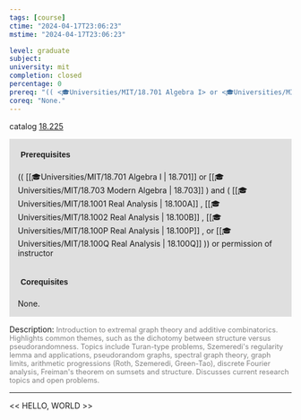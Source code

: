 ```yaml
---
tags: [course]
ctime: "2024-04-17T23:06:23"
mstime: "2024-04-17T23:06:23"

level: graduate
subject: 
university: mit
completion: closed
percentage: 0
prereq: "(( <🎓Universities/MIT/18.701 Algebra I> or <🎓Universities/MIT/18.703 Modern Algebra> ) and ( <🎓Universities/MIT/18.1001 Real Analysis> , <🎓Universities/MIT/18.1002 Real Analysis> , <🎓Universities/MIT/18.100P Real Analysis> , or <🎓Universities/MIT/18.100Q Real Analysis> )) or permission of instructor"
coreq: "None."
---
```


catalog [18.225](http://student.mit.edu/catalog/m18a.html#18.225)

<span style="display: block; padding: 15px; background-color: rgb(100, 100, 100, 0.2);"><font id="m_prereq1720_0" style="display: block; font-family: Arial, sans-serif; font-weight: bold; padding: 5px">Prerequisites</font><br><span id="prereq1720_0">(( [[🎓Universities/MIT/18.701 Algebra I | 18.701]] or [[🎓Universities/MIT/18.703 Modern Algebra | 18.703]] ) and ( [[🎓Universities/MIT/18.1001 Real Analysis | 18.100A]] , [[🎓Universities/MIT/18.1002 Real Analysis | 18.100B]] , [[🎓Universities/MIT/18.100P Real Analysis | 18.100P]] , or [[🎓Universities/MIT/18.100Q Real Analysis | 18.100Q]] )) or permission of instructor</span></span>
<span style="display: block; padding: 15px; background-color: rgb(100, 100, 100, 0.2);"><font id="m_coreq1720_0" style="display: block; font-family: Arial, sans-serif; font-weight: bold; padding: 5px">Corequisites</font><br><span id="coreq1720_0">None.</span></span>

<font style="">Description:</font>
<font style="color: grey; font-size: 0.8rem;">Introduction to extremal graph theory and additive combinatorics. Highlights common themes, such as the dichotomy between structure versus pseudorandomness. Topics include Turan-type problems, Szemeredi's regularity lemma and applications, pseudorandom graphs, spectral graph theory, graph limits, arithmetic progressions (Roth, Szemeredi, Green-Tao), discrete Fourier analysis, Freiman's theorem on sumsets and structure. Discusses current research topics and open problems.</font>



---

<< HELLO, WORLD >>
